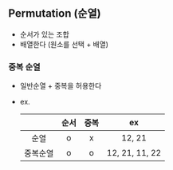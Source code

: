 ## Permutation (순열)

- 순서가 있는 조합
- 배열한다 (원소를 선택 + 배열)



### 중복 순열

- 일반순열 + 중복을 허용한다

- ex.

  |          | 순서 | 중복 |       ex       |
  | :------: | :--: | :--: | :------------: |
  |   순열   |  o   |  x   |     12, 21     |
  | 중복순열 |  o   |  o   | 12, 21, 11, 22 |

  